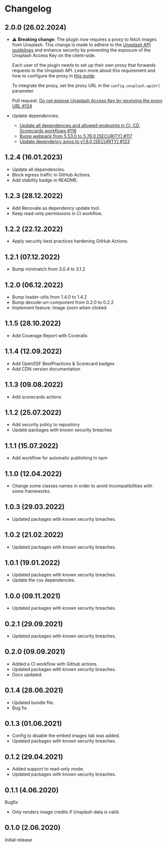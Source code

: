 # Changelog

## 2.0.0 (26.02.2024)

* ⚠️ **Breaking change:** The plugin now requires a proxy to fetch images from Unsplash. This change is made to adhere to the [Unsplash API guidelines](https://help.unsplash.com/en/articles/2511245-unsplash-api-guidelines) and enhance security by preventing the exposure of the Unsplash Access Key on the client-side.

  Each user of the plugin needs to set up their own proxy that forwards requests to the Unsplash API. Learn more about this requirement and how to configure the proxy in [this guide](https://github.com/kommitters/editorjs-inline-image/blob/main/proxy_api.md).

  To integrate the proxy, set the proxy URL in the `config.unsplash.apiUrl` parameter.

  Pull request: [Do not expose Unsplash Access Key by receiving the proxy URL #124](https://github.com/kommitters/editorjs-inline-image/pull/124)

* Update dependencies:
  * [Update all dependencies and allowed-endpoints in CI, CD, Scorecards workflows #116](https://github.com/kommitters/editorjs-inline-image/pull/116)
  * [Bump webpack from 5.53.0 to 5.76.0 [SECURITY] #117](https://github.com/kommitters/editorjs-inline-image/pull/117)
  * [Update dependency axios to v1.6.0 [SECURITY] #123](https://github.com/kommitters/editorjs-inline-image/pull/123)

## 1.2.4 (16.01.2023)

* Update all dependencies.
* Block egress traffic in GitHub Actions.
* Add stability badge in README.

## 1.2.3 (28.12.2022)

* Add Renovate as dependency update tool.
* Keep read-only permissions in CI workflow.

## 1.2.2 (22.12.2022)

* Apply security best practices hardening GitHub Actions.

## 1.2.1 (07.12.2022)

* Bump minimatch from 3.0.4 to 3.1.2

## 1.2.0 (06.12.2022)

* Bump loader-utils from 1.4.0 to 1.4.2
* Bump decode-uri-component from 0.2.0 to 0.2.2
* Implement feature: Image zoom when clicked

## 1.1.5 (28.10.2022)

* Add Coverage Report with Coveralls

## 1.1.4 (12.09.2022)

* Add OpenSSF BestPractices & Scorecard badges
* Add CDN version documentation

## 1.1.3 (09.08.2022)

* Add scorecards actions

## 1.1.2 (25.07.2022)

* Add security policy to repository
* Update packages with known security breaches

## 1.1.1 (15.07.2022)

* Add workflow for automatic publishing in npm

## 1.1.0 (12.04.2022)

* Change some classes names in order to avoid incompatibilities with some frameworks.

## 1.0.3 (29.03.2022)

* Updated packages with known security breaches.

## 1.0.2 (21.02.2022)

* Updated packages with known security breaches.

## 1.0.1 (19.01.2022)

* Updated packages with known security breaches.
* Update the css dependencies.

## 1.0.0 (09.11.2021)

* Updated packages with known security breaches.

## 0.2.1 (29.09.2021)

* Updated packages with known security breaches.

## 0.2.0 (09.09.2021)

* Added a CI workflow with Github actions.
* Updated packages with known security breaches.
* Docs updated.

## 0.1.4 (28.06.2021)

* Updated bundle file.
* Bug fix.

## 0.1.3 (01.06.2021)

* Config to disable the embed images tab was added.
* Updated packages with known security breaches.

## 0.1.2 (29.04.2021)

* Added support to read-only mode.
* Updated packages with known security breaches.

## 0.1.1 (4.06.2020)

Bugfix

* Only renders image credits if Unsplash data is valid.

## 0.1.0 (2.06.2020)

Initial release
